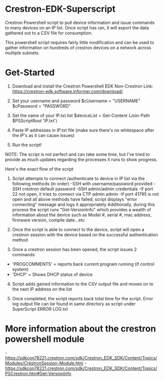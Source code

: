 # Crestron-EDK-Superscript
Crestron Powershell script to pull device information and issue commands to many devices on an IP list.  Once script has ran, it will export the data gathered out to a CSV file for consumption.

This powershell script requires fairly little modification and can be used to gather information on hundreds of crestron devices on a network across multiple subnets.

# Get-Started
1. Download and install the Crestron Powershell EDK 
Non-Crestron Link: https://crestron-edk.software.informer.com/download/

2. Set your username and password
$cUsername = "USERNAME"
$cPassword = "PASSWORD"

3. Set the name of your IP.txt list
$deviceList = Get-Content (Join-Path $PSScriptRoot 'IP.txt')

4. Paste IP addresses in IP.txt file (make sure there's no whitespace after the IP's as it can cause issues)

5. Run the script!

NOTE: The script is not perfect and can take some time, but I've tried to provide as much updates regarding the processes it runs to show progress.  

Here's the exact flow of the script

1. Script attempts to connect /authenticate to device in IP list via the following methods (in order)
-SSH with username/password provided
-SSH crestron default password
-SSH admin/admin credentials
-If port 22 not open, it tries to connect via CTP admin admin
-If port 41795 is not open and all above methods have failed, script displays "error connecting" message and logs it appropriately
Additionally, during this process the script runs "Get-VersionInfo" which provides a wealth of information about the device such as Model #, serial #, mac address, firmware version, compile date...etc

2. Once the script is able to connect to the device, script will open a crestron session with the device based on the successful authentication method

3. Once a crestron session has been opened, the script issues 2 commands
- 'PROGCOMMENTS' = reports back current program running  (if control system)
- 'DHCP' = Shows DHCP status of device 

4. Script adds gained information to the CSV output file and moves on to the next IP address on the list

5. Once completed, the script reports back total time for the script. 
Error log output file can be found in same directory as script under SuperScript ERROR LOG.txt


# More information about the crestron powershell module
-https://sdkcon78221.crestron.com/sdk/Crestron_EDK_SDK/Content/Topics/Modules/CrestronSession-Module.htm
-https://sdkcon78221.crestron.com/sdk/Crestron_EDK_SDK/Content/Topics/PSCrestron.htm#Get-VersionInfo
